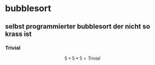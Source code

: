 # bubblesort

## selbst programmierter bubblesort der nicht so krass ist

### Trivial



$$
5 + 5 * 5 = Trivial
$$
